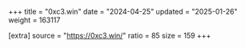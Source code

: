 +++
title = "0xc3.win"
date = "2024-04-25"
updated = "2025-01-26"
weight = 163117

[extra]
source = "https://0xc3.win/"
ratio = 85
size = 159
+++
